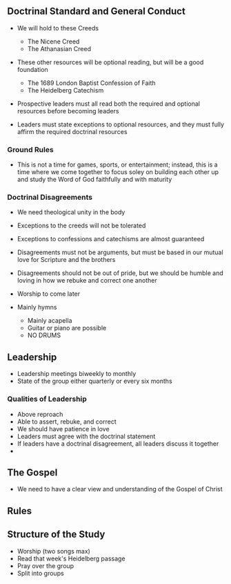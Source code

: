 ## Doctrinal Standard and General Conduct

- We will hold to these Creeds

  - The Nicene Creed
  - The Athanasian Creed

- These other resources will be optional reading, but will be a good foundation

  - The 1689 London Baptist Confession of Faith
  - The Heidelberg Catechism

- Prospective leaders must all read both the required and optional resources
  before becoming leaders
- Leaders must state exceptions to optional resources, and they must fully affirm
  the required doctrinal resources

### Ground Rules

- This is not a time for games, sports, or entertainment; instead, this is a
  time where we come together to focus soley on building each other up and study
  the Word of God faithfully and with maturity

### Doctrinal Disagreements

- We need theological unity in the body
- Exceptions to the creeds will not be tolerated
- Exceptions to confessions and catechisms are almost guaranteed
- Disagreements must not be arguments, but must be based in our mutual love for
  Scripture and the brothers
- Disagreements should not be out of pride, but we should be humble and loving
  in how we rebuke and correct one another
- Worship to come later

- Mainly hymns
  - Mainly acapella
  - Guitar or piano are possible
  - NO DRUMS

## Leadership

- Leadership meetings biweekly to monthly
- State of the group either quarterly or every six months

### Qualities of Leadership

- Above reproach
- Able to assert, rebuke, and correct
- We should have patience in love
- Leaders must agree with the doctrinal statement
- If leaders have a doctrinal disagreement, all leaders discuss it together
-

## The Gospel

- We need to have a clear view and understanding of the Gospel of Christ

## Rules

## Structure of the Study

- Worship (two songs max)
- Read that week's Heidelberg passage
- Pray over the group
- Split into groups
